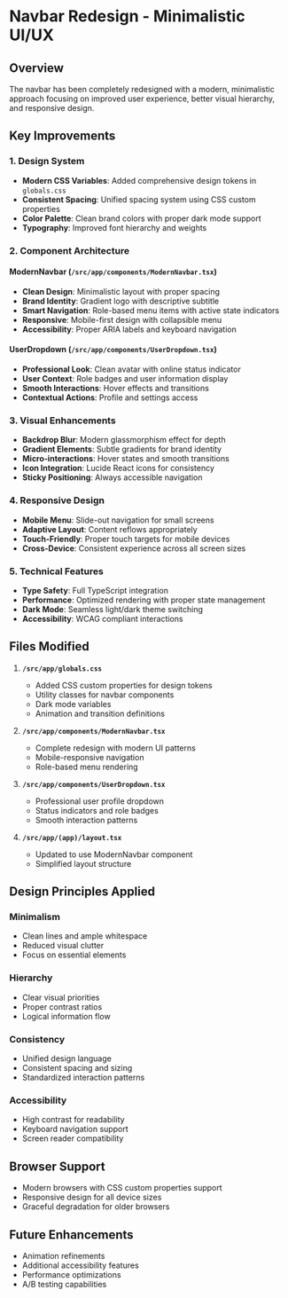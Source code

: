 # Navbar Redesign - Minimalistic UI/UX

## Overview
The navbar has been completely redesigned with a modern, minimalistic approach focusing on improved user experience, better visual hierarchy, and responsive design.

## Key Improvements

### 1. Design System
- **Modern CSS Variables**: Added comprehensive design tokens in `globals.css`
- **Consistent Spacing**: Unified spacing system using CSS custom properties
- **Color Palette**: Clean brand colors with proper dark mode support
- **Typography**: Improved font hierarchy and weights

### 2. Component Architecture

#### ModernNavbar (`/src/app/components/ModernNavbar.tsx`)
- **Clean Design**: Minimalistic layout with proper spacing
- **Brand Identity**: Gradient logo with descriptive subtitle
- **Smart Navigation**: Role-based menu items with active state indicators
- **Responsive**: Mobile-first design with collapsible menu
- **Accessibility**: Proper ARIA labels and keyboard navigation

#### UserDropdown (`/src/app/components/UserDropdown.tsx`)
- **Professional Look**: Clean avatar with online status indicator
- **User Context**: Role badges and user information display
- **Smooth Interactions**: Hover effects and transitions
- **Contextual Actions**: Profile and settings access

### 3. Visual Enhancements
- **Backdrop Blur**: Modern glassmorphism effect for depth
- **Gradient Elements**: Subtle gradients for brand identity
- **Micro-interactions**: Hover states and smooth transitions
- **Icon Integration**: Lucide React icons for consistency
- **Sticky Positioning**: Always accessible navigation

### 4. Responsive Design
- **Mobile Menu**: Slide-out navigation for small screens
- **Adaptive Layout**: Content reflows appropriately
- **Touch-Friendly**: Proper touch targets for mobile devices
- **Cross-Device**: Consistent experience across all screen sizes

### 5. Technical Features
- **Type Safety**: Full TypeScript integration
- **Performance**: Optimized rendering with proper state management
- **Dark Mode**: Seamless light/dark theme switching
- **Accessibility**: WCAG compliant interactions

## Files Modified

1. **`/src/app/globals.css`**
   - Added CSS custom properties for design tokens
   - Utility classes for navbar components
   - Dark mode variables
   - Animation and transition definitions

2. **`/src/app/components/ModernNavbar.tsx`**
   - Complete redesign with modern UI patterns
   - Mobile-responsive navigation
   - Role-based menu rendering

3. **`/src/app/components/UserDropdown.tsx`**
   - Professional user profile dropdown
   - Status indicators and role badges
   - Smooth interaction patterns

4. **`/src/app/(app)/layout.tsx`**
   - Updated to use ModernNavbar component
   - Simplified layout structure

## Design Principles Applied

### Minimalism
- Clean lines and ample whitespace
- Reduced visual clutter
- Focus on essential elements

### Hierarchy
- Clear visual priorities
- Proper contrast ratios
- Logical information flow

### Consistency
- Unified design language
- Consistent spacing and sizing
- Standardized interaction patterns

### Accessibility
- High contrast for readability
- Keyboard navigation support
- Screen reader compatibility

## Browser Support
- Modern browsers with CSS custom properties support
- Responsive design for all device sizes
- Graceful degradation for older browsers

## Future Enhancements
- Animation refinements
- Additional accessibility features
- Performance optimizations
- A/B testing capabilities